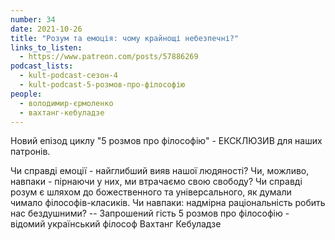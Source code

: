 ```yaml
---
number: 34
date: 2021-10-26
title: "Розум та емоція: чому крайнощі небезпечні?"
links_to_listen:
  - https://www.patreon.com/posts/57886269
podcast_lists:
  - kult-podcast-сезон-4
  - kult-podcast-5-розмов-про-філософію
people:
  - володимир-єрмоленко
  - вахтанг-кебуладзе
---
```


Новий епізод циклу "5 розмов про філософію" - ЕКСКЛЮЗИВ для наших патронів.

Чи справді емоції - найглибший вияв нашої людяності? Чи, можливо, навпаки -
пірнаючи у них, ми втрачаємо свою свободу? Чи справді розум є шляхом до
божественного та універсального, як думали чимало філософів-класиків. Чи
навпаки: надмірна раціональність робить нас бездушними? -- Запрошений
гість 5 розмов про філософію - відомий український філософ Вахтанг Кебуладзе
